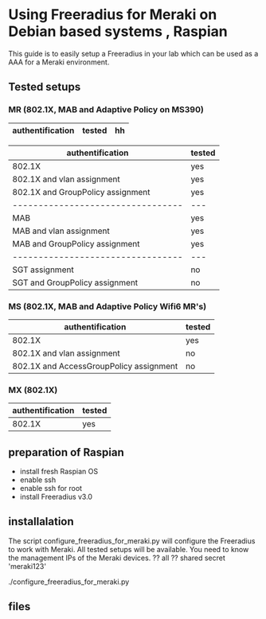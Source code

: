 # Using Freeradius for Meraki on Debian based systems , Raspian

This guide is to easily setup a Freeradius in your lab which can be used as a AAA for a Meraki environment.

## Tested setups

### MR (802.1X, MAB and Adaptive Policy on MS390)

| authentification                  | tested |                       hh |
| --- | --- | --- |


| authentification                  | tested | 
| --------------------------------  | ------ |
| 802.1X                            | yes | 
| 802.1X and vlan assignment        | yes |
| 802.1X and GroupPolicy assignment | yes |
| --------------------------------- | --- |
| MAB                               | yes |
| MAB and vlan assignment           | yes |
| MAB and GroupPolicy assignment    | yes |
| --------------------------------- | --- |
| SGT assignment                    | no  |
| SGT and GroupPolicy assignment    | no  |


### MS (802.1X, MAB and Adaptive Policy Wifi6 MR's)

| authentification                          | tested |
| ----------------------------------------  | ------ |
| 802.1X                                    | yes    |
| 802.1X and vlan assignment                | no     | 
| 802.1X and AccessGroupPolicy assignment   | no     |   

### MX  (802.1X)

| authentification    | tested |
| ------------------- | ------ |
| 802.1X              | yes    |



## preparation of Raspian
- install fresh Raspian OS
- enable ssh
- enable ssh for root
- install Freeradius v3.0


## installalation
The script configure_freeradius_for_meraki.py will configure the Freeradius to work with Meraki.
All tested setups will be available.
You need to know the management IPs of the Meraki devices. ??   all
?? shared secret 'meraki123'


./configure_freeradius_for_meraki.py

## files 
## 


